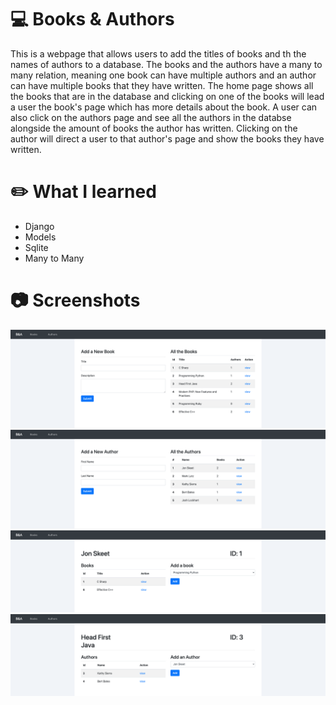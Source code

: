 # :computer: Books & Authors
This is a webpage that allows users to add the titles of books and th the names of authors to a database. The books and the authors have a many to many relation, meaning one book
can have multiple authors and an author can have multiple books that they have written. The home page shows all the books that are in the database and clicking on
one of the books will lead a user the book's page which has more details about the book. A user can also click on the authors page and see all the authors in the databse 
alongside the amount of books the author has written. Clicking on the author will direct a user to that author's page and show the books they have written.

# :pencil2: What I learned  
  * Django
  * Models
  * Sqlite
  * Many to Many

# :camera: Screenshots
![](books_authors_app/static/images/screenshot-1.png)
![](books_authors_app/static/images/screenshot-2.png)
![](books_authors_app/static/images/screenshot-4.png)
![](books_authors_app/static/images/screenshot-3.png)
